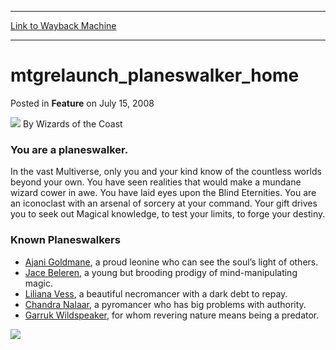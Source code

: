 
---
[Link to Wayback Machine](https://web.archive.org/web/20211206182952/https://magic.wizards.com/en/articles/archive/feature/mtgrelaunchplaneswalkerhome-2008-07-15)

[_metadata_:wayback_url]:- "https://magic.wizards.com/en/articles/archive/feature/mtgrelaunchplaneswalkerhome-2008-07-15"
[_metadata_:wayback_raw_url]:- "https://web.archive.org/web/20211206182952id_/https://magic.wizards.com/en/articles/archive/feature/mtgrelaunchplaneswalkerhome-2008-07-15"
[_metadata_:wayback_capture_timestamp]:- "2021-12-06 18:29:52+00:00"
[_metadata_:description]:- "You are a planeswalker. In the vast Multiverse, only you and your kind know of the countless worlds beyond your own. You have seen realities that would make a mundane wizard cower in awe. You have laid eyes upon the Blind Eternities. You are an iconoclast with an arsenal of sorcery at your command. Your gift drives you to seek out Magical knowledge, to test your limits, to"
[_metadata_:generator]:- "Drupal 7 (http://drupal.org)"
---


mtgrelaunch\_planeswalker\_home
===============================



 Posted in **Feature**
 on July 15, 2008 






![](https://media.magic.wizards.com/styles/auth_small/public/images/person/wizards_author.jpg)
By Wizards of the Coast












### You are a planeswalker.

 In the vast Multiverse, only you and your kind know of the countless worlds beyond your own. You have seen realities that would make a mundane wizard cower in awe. You have laid eyes upon the Blind Eternities. You are an iconoclast with an arsenal of sorcery at your command. Your gift drives you to seek out Magical knowledge, to test your limits, to forge your destiny. 

### Known Planeswalkers

* [Ajani Goldmane](/en/articles/archive/feature/mtgrelaunchplaneswalkerajani-2008-07-15 "Click to view 'Ajani Goldmane' page."), a proud leonine who can see the soul’s light of others.
* [Jace Beleren](http://archive.wizards.com/planeswalkers.aspx?x=mtgrelaunch_planeswalker_jace "Click to view 'Jace Beleren' page."), a young but brooding prodigy of mind-manipulating magic.
* [Liliana Vess](http://archive.wizards.com/planeswalkers.aspx?x=mtgrelaunch_planeswalker_liliana "Click to view 'Liliana Vess' page."), a beautiful necromancer with a dark debt to repay.
* [Chandra Nalaar](/en/articles/archive/feature/mtgrelaunchplaneswalkerchandra-2008-07-15 "Click to view 'Chandra Nalaar' page."), a pyromancer who has big problems with authority.
* [Garruk Wildspeaker](/en/articles/archive/feature/mtgrelaunchplaneswalkergarruk-2008-07-15 "Click to view 'Garruk Wildspeaker' page."), for whom revering nature means being a predator.




![](https://media.magic.wizards.com/image_legacy_migration/magic/images/relaunch/multiverse/comics_planeswalkers.gif)








